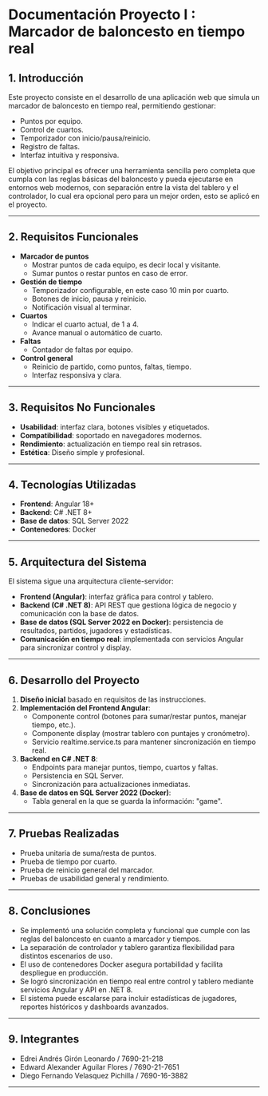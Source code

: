 # Documentación Proyecto I : Marcador de baloncesto en tiempo real

## 1. Introducción
Este proyecto consiste en el desarrollo de una aplicación web que simula un marcador de baloncesto en tiempo real, permitiendo gestionar:
- Puntos por equipo.
- Control de cuartos.
- Temporizador con inicio/pausa/reinicio.
- Registro de faltas.
- Interfaz intuitiva y responsiva.

El objetivo principal es ofrecer una herramienta sencilla pero completa que cumpla con las reglas básicas del baloncesto y pueda ejecutarse en entornos web modernos, con separación entre la vista del tablero y el controlador, lo cual era opcional pero para un mejor orden, esto se aplicó en el proyecto.

---

## 2. Requisitos Funcionales
- **Marcador de puntos**
  - Mostrar puntos de cada equipo, es decir local y visitante.
  - Sumar puntos o restar puntos en caso de error.
- **Gestión de tiempo**
  - Temporizador configurable, en este caso 10 min por cuarto.
  - Botones de inicio, pausa y reinicio.
  - Notificación visual al terminar.
- **Cuartos**
  - Indicar el cuarto actual, de 1 a 4.
  - Avance manual o automático de cuarto.
- **Faltas**
  - Contador de faltas por equipo.
- **Control general**
  - Reinicio de partido, como puntos, faltas, tiempo.
  - Interfaz responsiva y clara.

---

## 3. Requisitos No Funcionales
- **Usabilidad**: interfaz clara, botones visibles y etiquetados.
- **Compatibilidad**: soportado en navegadores modernos.
- **Rendimiento**: actualización en tiempo real sin retrasos.
- **Estética**: Diseño simple y profesional.

---

## 4. Tecnologías Utilizadas
- **Frontend**: Angular 18+
- **Backend**: C# .NET 8+
- **Base de datos**: SQL Server 2022
- **Contenedores**: Docker

---

## 5. Arquitectura del Sistema
El sistema sigue una arquitectura cliente-servidor:

- **Frontend (Angular)**: interfaz gráfica para control y tablero.
- **Backend (C# .NET 8)**: API REST que gestiona lógica de negocio y comunicación con la base de datos.
- **Base de datos (SQL Server 2022 en Docker)**: persistencia de resultados, partidos, jugadores y estadísticas.
- **Comunicación en tiempo real**: implementada con servicios Angular para sincronizar control y display.


---

## 6. Desarrollo del Proyecto
1. **Diseño inicial** basado en requisitos de las instrucciones.
2. **Implementación del Frontend Angular**:
   - Componente control (botones para sumar/restar puntos, manejar tiempo, etc.).
   - Componente display (mostrar tablero con puntajes y cronómetro).
   - Servicio realtime.service.ts para mantener sincronización en tiempo real.
3. **Backend en C# .NET 8**:
   - Endpoints para manejar puntos, tiempo, cuartos y faltas.
   - Persistencia en SQL Server.
   - Sincronización para actualizaciones inmediatas.
4. **Base de datos en SQL Server 2022 (Docker)**:
   - Tabla general en la que se guarda la información: "game".

---

## 7. Pruebas Realizadas
- Prueba unitaria de suma/resta de puntos.
- Prueba de tiempo por cuarto.
- Prueba de reinicio general del marcador.
- Pruebas de usabilidad general y rendimiento.

---

## 8. Conclusiones
- Se implementó una solución completa y funcional que cumple con las reglas del baloncesto en cuanto a marcador y tiempos.
- La separación de controlador y tablero garantiza flexibilidad para distintos escenarios de uso.
- El uso de contenedores Docker asegura portabilidad y facilita despliegue en producción.
- Se logró sincronización en tiempo real entre control y tablero mediante servicios Angular y API en .NET 8.
- El sistema puede escalarse para incluir estadísticas de jugadores, reportes históricos y dashboards avanzados.

---

## 9. Integrantes
- Edrei Andrés Girón Leonardo / 7690-21-218
- Edward Alexander Aguilar Flores / 7690-21-7651
- Diego Fernando Velasquez Pichilla / 7690-16-3882
---




